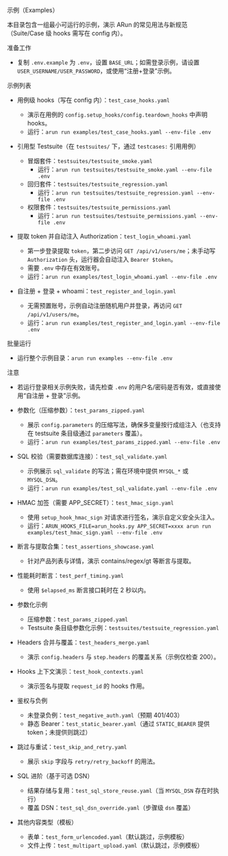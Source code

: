 示例（Examples）

本目录包含一组最小可运行的示例，演示 ARun 的常见用法与新规范（Suite/Case 级 hooks 需写在 config 内）。

准备工作
- 复制 `.env.example` 为 `.env`，设置 `BASE_URL`；如需登录示例，请设置 `USER_USERNAME/USER_PASSWORD`，或使用“注册+登录”示例。

示例列表
- 用例级 hooks（写在 config 内）：`test_case_hooks.yaml`
  - 演示在用例的 `config.setup_hooks/config.teardown_hooks` 中声明 hooks。
  - 运行：`arun run examples/test_case_hooks.yaml --env-file .env`

- 引用型 Testsuite（在 `testsuites/` 下，通过 `testcases:` 引用用例）
  - 冒烟套件：`testsuites/testsuite_smoke.yaml`
    - 运行：`arun run testsuites/testsuite_smoke.yaml --env-file .env`
  - 回归套件：`testsuites/testsuite_regression.yaml`
    - 运行：`arun run testsuites/testsuite_regression.yaml --env-file .env`
  - 权限套件：`testsuites/testsuite_permissions.yaml`
    - 运行：`arun run testsuites/testsuite_permissions.yaml --env-file .env`

- 提取 token 并自动注入 Authorization：`test_login_whoami.yaml`
  - 第一步登录提取 `token`，第二步访问 `GET /api/v1/users/me`；未手动写 `Authorization` 头，运行器会自动注入 `Bearer $token`。
  - 需要 `.env` 中存在有效账号。
  - 运行：`arun run examples/test_login_whoami.yaml --env-file .env`

- 自注册 + 登录 + whoami：`test_register_and_login.yaml`
  - 无需预置账号，示例自动注册随机用户并登录，再访问 `GET /api/v1/users/me`。
  - 运行：`arun run examples/test_register_and_login.yaml --env-file .env`

批量运行
- 运行整个示例目录：`arun run examples --env-file .env`

注意
- 若运行登录相关示例失败，请先检查 `.env` 的用户名/密码是否有效，或直接使用“自注册 + 登录”示例。
- 参数化（压缩参数）：`test_params_zipped.yaml`
  - 展示 `config.parameters` 的压缩写法，确保多变量按行成组注入（也支持在 testsuite 条目级通过 `parameters` 覆盖）。
  - 运行：`arun run examples/test_params_zipped.yaml --env-file .env`

- SQL 校验（需要数据库连接）：`test_sql_validate.yaml`
   - 示例展示 `sql_validate` 的写法；需在环境中提供 `MYSQL_*` 或 `MYSQL_DSN`。
   - 运行：`arun run examples/test_sql_validate.yaml --env-file .env`

 - HMAC 加签（需要 APP_SECRET）：`test_hmac_sign.yaml`
   - 使用 `setup_hook_hmac_sign` 对请求进行签名，演示自定义安全头注入。
   - 运行：`ARUN_HOOKS_FILE=arun_hooks.py APP_SECRET=xxxx arun run examples/test_hmac_sign.yaml --env-file .env`

- 断言与提取合集：`test_assertions_showcase.yaml`
  - 针对产品列表与详情，演示 contains/regex/gt 等断言与提取。

- 性能耗时断言：`test_perf_timing.yaml`
  - 使用 `$elapsed_ms` 断言接口耗时在 2 秒以内。

- 参数化示例
  - 压缩参数：`test_params_zipped.yaml`
  - Testsuite 条目级参数化示例：`testsuites/testsuite_regression.yaml`

- Headers 合并与覆盖：`test_headers_merge.yaml`
  - 演示 `config.headers` 与 `step.headers` 的覆盖关系（示例仅检查 200）。

- Hooks 上下文演示：`test_hook_contexts.yaml`
  - 演示签名与提取 `request_id` 的 hooks 作用。

- 鉴权与负例
  - 未登录负例：`test_negative_auth.yaml`（预期 401/403）
  - 静态 Bearer：`test_static_bearer.yaml`（通过 `STATIC_BEARER` 提供 token；未提供则跳过）

- 跳过与重试：`test_skip_and_retry.yaml`
  - 展示 `skip` 字段与 `retry/retry_backoff` 的用法。

- SQL 进阶（基于可选 DSN）
  - 结果存储与复用：`test_sql_store_reuse.yaml`（当 `MYSQL_DSN` 存在时执行）
  - 覆盖 DSN：`test_sql_dsn_override.yaml`（步骤级 `dsn` 覆盖）

- 其他内容类型（模板）
  - 表单：`test_form_urlencoded.yaml`（默认跳过，示例模板）
  - 文件上传：`test_multipart_upload.yaml`（默认跳过，示例模板）
